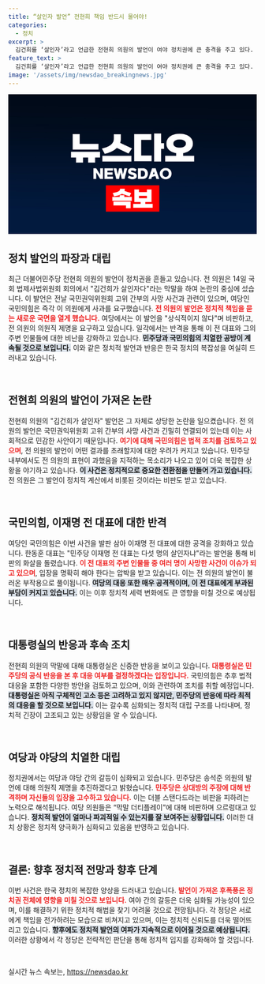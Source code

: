 ```yaml
---
title: “살인자 발언” 전현희 책임 반드시 물어야!
categories:
  - 정치
excerpt: >
  김건희를 ‘살인자’라고 언급한 전현희 의원의 발언이 여야 정치권에 큰 충격을 주고 있다. 제명 촉구와 반격이 오가는 가운데, 민주당 내부에서도 표현의 문제점으로 논란이 일고 있다. 정치적 긴장감이 고조되는 지금, 이 사태의 진실은 무엇일까? 클릭하여 정치계의 후폭풍을 확인해보세요!
feature_text: >
  김건희를 ‘살인자’라고 언급한 전현희 의원의 발언이 여야 정치권에 큰 충격을 주고 있다. 제명 촉구와 반격이 오가는 가운데, 민주당 내부에서도 표현의 문제점으로 논란이 일고 있다. 정치적 긴장감이 고조되는 지금, 이 사태의 진실은 무엇일까? 클릭하여 정치계의 후폭풍을 확인해보세요!
image: '/assets/img/newsdao_breakingnews.jpg'
---
```


<p><img src="/assets/img/newsdao_breakingnews.jpg" alt="koreaapp 속보" /></p>

<h2 data-ke-size="size26">정치 발언의 파장과 대립</h2>

<p data-ke-size="size16">최근 더불어민주당 전현희 의원의 발언이 정치권을 흔들고 있습니다. 전 의원은 14일 국회 법제사법위원회 회의에서 "김건희가 살인자다"라는 막말을 하여 논란의 중심에 섰습니다. 이 발언은 전날 국민권익위원회 고위 간부의 사망 사건과 관련이 있으며, 여당인 국민의힘은 즉각 이 의원에게 사과를 요구했습니다. <b><span style="color: #ee2323;">전 의원의 발언은 정치적 책임을 묻는 새로운 국면을 열게 했습니다.</span></b> 여당에서는 이 발언을 "상식적이지 않다"며 비판하고, 전 의원의 의원직 제명을 요구하고 있습니다. 일각에서는 반격을 통해 이 전 대표와 그의 주변 인물들에 대한 비난을 강화하고 있습니다. <b><span style="background-color: #21538527;">민주당과 국민의힘의 치열한 공방이 계속될 것으로 보입니다.</span></b> 이와 같은 정치적 발언과 반응은 한국 정치의 복잡성을 여실히 드러내고 있습니다.</p>

<p data-ke-size="size16">&nbsp;</p>

<h2 data-ke-size="size26">전현희 의원의 발언이 가져온 논란</h2>

<p data-ke-size="size16">전현희 의원의 "김건희가 살인자" 발언은 그 자체로 상당한 논란을 일으켰습니다. 전 의원의 발언은 국민권익위원회 고위 간부의 사망 사건과 긴밀히 연결되어 있는데 이는 사회적으로 민감한 사안이기 때문입니다. <b><span style="color: #ee2323;">여기에 대해 국민의힘은 법적 조치를 검토하고 있으며</span></b>, 전 의원의 발언이 어떤 결과를 초래할지에 대한 우려가 커지고 있습니다. 민주당 내부에서도 전 의원의 표현이 과했음을 지적하는 목소리가 나오고 있어 더욱 복잡한 상황을 야기하고 있습니다. <b><span style="background-color: #21538527;">이 사건은 정치적으로 중요한 전환점을 만들어 가고 있습니다.</span></b> 전 의원은 그 발언이 정치적 계산에서 비롯된 것이라는 비판도 받고 있습니다.</p>

<p data-ke-size="size16">&nbsp;</p>

<h2 data-ke-size="size26">국민의힘, 이재명 전 대표에 대한 반격</h2>

<p data-ke-size="size16">여당인 국민의힘은 이번 사건을 발판 삼아 이재명 전 대표에 대한 공격을 강화하고 있습니다. 한동훈 대표는 "민주당 이재명 전 대표는 다섯 명의 살인자냐"라는 발언을 통해 비판의 화살을 돌렸습니다. <b><span style="color: #ee2323;">이 전 대표의 주변 인물들 중 여러 명이 사망한 사건이 이슈가 되고 있으며</span></b>, 입장을 명확히 해야 한다는 압박을 받고 있습니다. 이는 전 의원의 발언이 불러온 부작용으로 풀이됩니다. <b><span style="background-color: #21538527;">여당의 대응 또한 매우 공격적이며, 이 전 대표에게 부과된 부담이 커지고 있습니다.</span></b> 이는 이후 정치적 세력 변화에도 큰 영향을 미칠 것으로 예상됩니다.</p>

<p data-ke-size="size16">&nbsp;</p>

<h2 data-ke-size="size26">대통령실의 반응과 후속 조치</h2>

<p data-ke-size="size16">전현희 의원의 막말에 대해 대통령실은 신중한 반응을 보이고 있습니다. <b><span style="color: #ee2323;">대통령실은 민주당의 공식 반응을 본 후 대응 여부를 결정하겠다는 입장입니다.</span></b> 국민의힘은 추후 법적 대응을 포함한 다양한 방안을 검토하고 있으며, 이와 관련하여 조치를 취할 예정입니다. <b><span style="background-color: #21538527;">대통령실은 아직 구체적인 고소 등은 고려하고 있지 않지만, 민주당의 반응에 따라 최적의 대응을 할 것으로 보입니다.</span></b> 이는 갈수록 심화되는 정치적 대립 구조를 나타내며, 정치적 긴장이 고조되고 있는 상황임을 알 수 있습니다.</p>

<p data-ke-size="size16">&nbsp;</p>

<h2 data-ke-size="size26">여당과 야당의 치열한 대립</h2>

<p data-ke-size="size16">정치권에서는 여당과 야당 간의 갈등이 심화되고 있습니다. 민주당은 송석준 의원의 발언에 대해 의원직 제명을 추진하겠다고 밝혔습니다. <b><span style="color: #ee2323;">민주당은 상대방의 주장에 대해 반격하며 자신들의 입장을 고수하고 있습니다.</span></b> 이는 더블 스탠다드라는 비판을 피하려는 노력으로 해석됩니다. 여당 의원들은 “막말 더티플레이”에 대해 비판하며 으르렁대고 있습니다. <b><span style="background-color: #21538527;">정치적 발언이 얼마나 파괴적일 수 있는지를 잘 보여주는 상황입니다.</span></b> 이러한 대치 상황은 정치적 양극화가 심화되고 있음을 반영하고 있습니다.</p>

<p data-ke-size="size16">&nbsp;</p>

<h2 data-ke-size="size26">결론: 향후 정치적 전망과 향후 단계</h2>

<p data-ke-size="size16">이번 사건은 한국 정치의 복잡한 양상을 드러내고 있습니다. <b><span style="color: #ee2323;">발언이 가져온 후폭풍은 정치권 전체에 영향을 미칠 것으로 보입니다.</span></b> 여야 간의 갈등은 더욱 심화될 가능성이 있으며, 이를 해결하기 위한 정치적 해법을 찾기 어려울 것으로 전망됩니다. 각 정당은 서로에게 책임을 전가하려는 모습으로 비쳐지고 있으며, 이는 정치적 신뢰도를 더욱 떨어뜨리고 있습니다. <b><span style="background-color: #21538527;">향후에도 정치적 발언의 여파가 지속적으로 이어질 것으로 예상됩니다.</span></b> 이러한 상황에서 각 정당은 전략적인 판단을 통해 정치적 입지를 강화해야 할 것입니다.</p>

<p data-ke-size="size16">&nbsp;</p>
실시간 뉴스 속보는, <a href="https://newsdao.kr" rel="dofollow">https://newsdao.kr</a>


